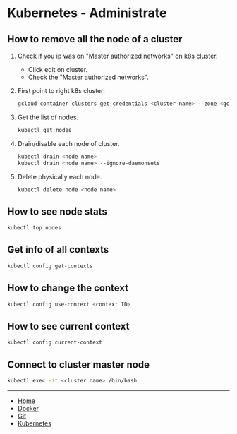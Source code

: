 # Kubernetes - Administrate

## How to remove all the node of a cluster

1. Check if you ip was on "Master authorized networks" on k8s cluster.

    - Click edit on cluster.
    - Check the "Master authorized networks".

2. First point to right k8s cluster:

    ```bash
    gcloud container clusters get-credentials <cluster name> --zone <gcp region> --project <gcp project>
    ```

3. Get the list of nodes.

    ```bash
    kubectl get nodes
    ```

4. Drain/disable each node of cluster.

    ```bash
    kubectl drain <node name>
    kubectl drain <node name> --ignore-daemonsets
    ```

5. Delete physically each node.

    ```bash
    kubectl delete node <node name>
    ```

## How to see node stats

```bash
kubectl top nodes
```

## Get info of all contexts

```bash
kubectl config get-contexts
```

## How to change the context

```bash
kubectl config use-context <context ID>
```

## How to see current context

```bash
kubectl config current-context
```

## Connect to cluster master node

```bash
kubectl exec -it <cluster name> /bin/bash
```

***

- [Home](/README.md)
- [Docker](/docker/README.md)
- [Git](/git/README.md)
- [Kubernetes](/k8s/README.md)
